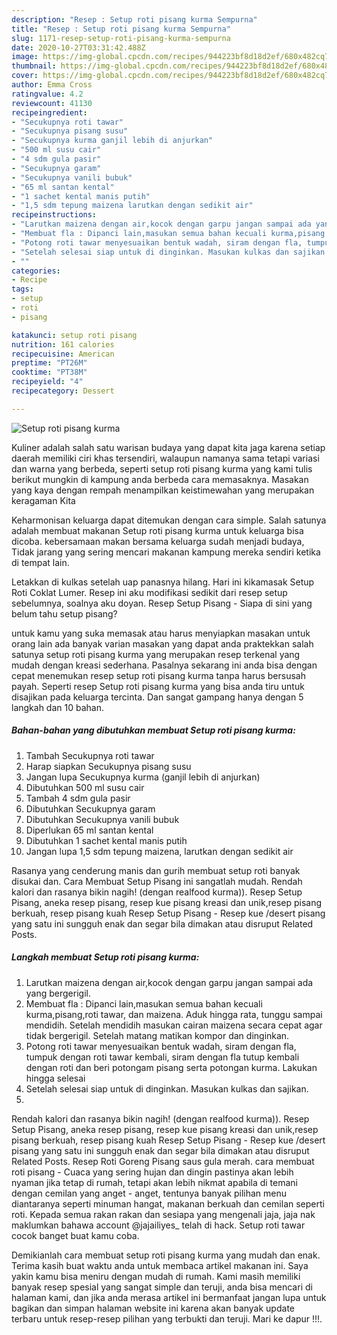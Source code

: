 ```yaml
---
description: "Resep : Setup roti pisang kurma Sempurna"
title: "Resep : Setup roti pisang kurma Sempurna"
slug: 1171-resep-setup-roti-pisang-kurma-sempurna
date: 2020-10-27T03:31:42.488Z
image: https://img-global.cpcdn.com/recipes/944223bf8d18d2ef/680x482cq70/setup-roti-pisang-kurma-foto-resep-utama.jpg
thumbnail: https://img-global.cpcdn.com/recipes/944223bf8d18d2ef/680x482cq70/setup-roti-pisang-kurma-foto-resep-utama.jpg
cover: https://img-global.cpcdn.com/recipes/944223bf8d18d2ef/680x482cq70/setup-roti-pisang-kurma-foto-resep-utama.jpg
author: Emma Cross
ratingvalue: 4.2
reviewcount: 41130
recipeingredient:
- "Secukupnya roti tawar"
- "Secukupnya pisang susu"
- "Secukupnya kurma ganjil lebih di anjurkan"
- "500 ml susu cair"
- "4 sdm gula pasir"
- "Secukupnya garam"
- "Secukupnya vanili bubuk"
- "65 ml santan kental"
- "1 sachet kental manis putih"
- "1,5 sdm tepung maizena larutkan dengan sedikit air"
recipeinstructions:
- "Larutkan maizena dengan air,kocok dengan garpu jangan sampai ada yang bergerigil."
- "Membuat fla : Dipanci lain,masukan semua bahan kecuali kurma,pisang,roti tawar, dan maizena. Aduk hingga rata, tunggu sampai mendidih. Setelah mendidih masukan cairan maizena secara cepat agar tidak bergerigil. Setelah matang matikan kompor dan dinginkan."
- "Potong roti tawar menyesuaikan bentuk wadah, siram dengan fla, tumpuk dengan roti tawar kembali, siram dengan fla tutup kembali dengan roti dan beri potongam pisang serta potongan kurma. Lakukan hingga selesai"
- "Setelah selesai siap untuk di dinginkan. Masukan kulkas dan sajikan."
- ""
categories:
- Recipe
tags:
- setup
- roti
- pisang

katakunci: setup roti pisang 
nutrition: 161 calories
recipecuisine: American
preptime: "PT26M"
cooktime: "PT38M"
recipeyield: "4"
recipecategory: Dessert

---
```



![Setup roti pisang kurma](https://img-global.cpcdn.com/recipes/944223bf8d18d2ef/680x482cq70/setup-roti-pisang-kurma-foto-resep-utama.jpg)

Kuliner adalah salah satu warisan budaya yang dapat kita jaga karena setiap daerah memiliki ciri khas tersendiri, walaupun namanya sama tetapi variasi dan warna yang berbeda, seperti setup roti pisang kurma yang kami tulis berikut mungkin di kampung anda berbeda cara memasaknya. Masakan yang kaya dengan rempah menampilkan keistimewahan yang merupakan keragaman Kita

Keharmonisan keluarga dapat ditemukan dengan cara simple. Salah satunya adalah membuat makanan Setup roti pisang kurma untuk keluarga bisa dicoba. kebersamaan makan bersama keluarga sudah menjadi budaya, Tidak jarang yang sering mencari makanan kampung mereka sendiri ketika di tempat lain.

Letakkan di kulkas setelah uap panasnya hilang. Hari ini kikamasak Setup Roti Coklat Lumer. Resep ini aku modifikasi sedikit dari resep setup sebelumnya, soalnya aku doyan. Resep Setup Pisang - Siapa di sini yang belum tahu setup pisang?

untuk kamu yang suka memasak atau harus menyiapkan masakan untuk orang lain ada banyak varian masakan yang dapat anda praktekkan salah satunya setup roti pisang kurma yang merupakan resep terkenal yang mudah dengan kreasi sederhana. Pasalnya sekarang ini anda bisa dengan cepat menemukan resep setup roti pisang kurma tanpa harus bersusah payah.
Seperti resep Setup roti pisang kurma yang bisa anda tiru untuk disajikan pada keluarga tercinta. Dan sangat gampang hanya dengan 5 langkah dan 10 bahan.


<!--inarticleads1-->

##### Bahan-bahan yang dibutuhkan membuat Setup roti pisang kurma:

1. Tambah Secukupnya roti tawar
1. Harap siapkan Secukupnya pisang susu
1. Jangan lupa Secukupnya kurma (ganjil lebih di anjurkan)
1. Dibutuhkan 500 ml susu cair
1. Tambah 4 sdm gula pasir
1. Dibutuhkan Secukupnya garam
1. Dibutuhkan Secukupnya vanili bubuk
1. Diperlukan 65 ml santan kental
1. Dibutuhkan 1 sachet kental manis putih
1. Jangan lupa 1,5 sdm tepung maizena, larutkan dengan sedikit air


Rasanya yang cenderung manis dan gurih membuat setup roti banyak disukai dan. Cara Membuat Setup Pisang ini sangatlah mudah. Rendah kalori dan rasanya bikin nagih! (dengan realfood kurma)). Resep Setup Pisang, aneka resep pisang, resep kue pisang kreasi dan unik,resep pisang berkuah, resep pisang kuah Resep Setup Pisang - Resep kue /desert pisang yang satu ini sungguh enak dan segar bila dimakan atau disruput Related Posts. 

<!--inarticleads2-->

##### Langkah membuat  Setup roti pisang kurma:

1. Larutkan maizena dengan air,kocok dengan garpu jangan sampai ada yang bergerigil.
1. Membuat fla : Dipanci lain,masukan semua bahan kecuali kurma,pisang,roti tawar, dan maizena. Aduk hingga rata, tunggu sampai mendidih. Setelah mendidih masukan cairan maizena secara cepat agar tidak bergerigil. Setelah matang matikan kompor dan dinginkan.
1. Potong roti tawar menyesuaikan bentuk wadah, siram dengan fla, tumpuk dengan roti tawar kembali, siram dengan fla tutup kembali dengan roti dan beri potongam pisang serta potongan kurma. Lakukan hingga selesai
1. Setelah selesai siap untuk di dinginkan. Masukan kulkas dan sajikan.
1. 


Rendah kalori dan rasanya bikin nagih! (dengan realfood kurma)). Resep Setup Pisang, aneka resep pisang, resep kue pisang kreasi dan unik,resep pisang berkuah, resep pisang kuah Resep Setup Pisang - Resep kue /desert pisang yang satu ini sungguh enak dan segar bila dimakan atau disruput Related Posts. Resep Roti Goreng Pisang saus gula merah. cara membuat roti pisang - Cuaca yang sering hujan dan dingin pastinya akan lebih nyaman jika tetap di rumah, tetapi akan lebih nikmat apabila di temani dengan cemilan yang anget - anget, tentunya banyak pilihan menu diantaranya seperti minuman hangat, makanan berkuah dan cemilan seperti roti. Kepada semua rakan rakan dan sesiapa yang mengenali jaja, jaja nak maklumkan bahawa account @jajailiyes_ telah di hack. Setup roti tawar cocok banget buat kamu coba. 

Demikianlah cara membuat setup roti pisang kurma yang mudah dan enak. Terima kasih buat waktu anda untuk membaca artikel makanan ini. Saya yakin kamu bisa meniru dengan mudah di rumah. Kami masih memiliki banyak resep spesial yang sangat simple dan teruji, anda bisa mencari di halaman kami, dan jika anda merasa artikel ini bermanfaat jangan lupa untuk bagikan dan simpan halaman website ini karena akan banyak update terbaru untuk resep-resep pilihan yang terbukti dan teruji. Mari ke dapur !!!. 
